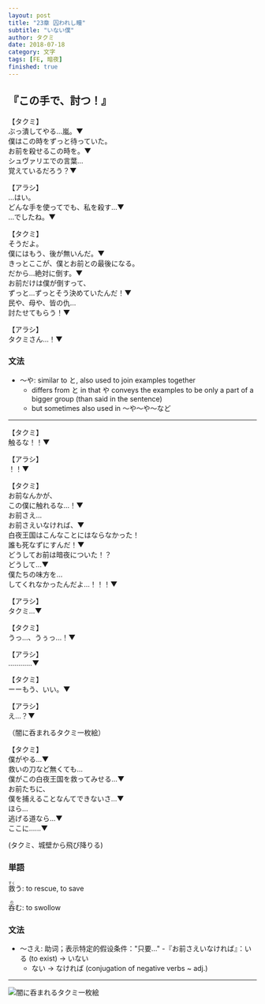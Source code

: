 ```yaml
---
layout: post
title: "23章 囚われし瞳"
subtitle: "いない僕"
author: タクミ
date: 2018-07-18
category: 文字
tags: [FE, 暗夜]
finished: true
---
```


## 『この手で、討つ！』 

<p>
【タクミ】<br>
ぶっ潰してやる...嵐。▼<br>
僕はこの時をずっと待っていた。<br>
お前を殺せるこの時を。▼<br>
シュヴァリエでの言葉...<br>
覚えているだろう？▼
</p><p>
【アラシ】<br>
...はい。<br>
どんな手を使ってでも、私を殺す...▼<br>
...でしたね。▼
</p><p>
【タクミ】<br>
そうだよ。<br>
僕にはもう、後が無いんだ。▼<br>
きっとここが、僕とお前との最後になる。<br>
だから...絶対に倒す。▼<br>
お前だけは僕が倒すって、<br>
ずっと...ずっとそう決めていたんだ！▼<br>
民や、母や、皆の仇...<br>
討たせてもらう！▼
</p><p>
【アラシ】<br>
タクミさん...！▼
</p>

### 文法

-   〜や: similar to と, also used to join examples together
    -   differs from と in that や conveys the examples to be only a
        part of a bigger group (than said in the sentence)
    -   but sometimes also used in 〜や〜や〜など

------------------------------------------------------------------------

<p>
【タクミ】<br>
触るな！！▼
</p><p>
【アラシ】<br>
！！▼
</p><p>
【タクミ】<br>
お前なんかが、<br>
この僕に触れるな...！▼<br>
お前さえ...<br>
お前さえいなければ、▼<br>
白夜王国はこんなことにはならなかった！<br>
誰も死なずにすんだ！▼<br>
どうしてお前は暗夜についた！？<br>
どうして...▼<br>
僕たちの味方を...<br>
してくれなかったんだよ...！！！▼
</p><p>
【アラシ】<br>
タクミ...▼
</p><p>
【タクミ】<br>
うっ...、うぅっ...！▼
</p><p>
【アラシ】<br>
............▼
</p><p>
【タクミ】<br>
ーーもう、いい。▼
</p><p>
【アラシ】<br>
え...？▼
</p><p>
（闇に呑まれるタクミ一枚絵）
</p><p>
【タクミ】<br>
僕がやる...▼<br>
救いの刀など無くても...<br>
僕がこの白夜王国を救ってみせる...▼<br>
お前たちに、<br>
僕を捕えることなんてできないさ...▼<br>
ほら...<br>
逃げる道なら...▼<br>
ここに......▼
</p><p>
(タクミ、城壁から飛び降りる)
</p>

### 単語

<ruby>救<rt>すく</rt></ruby>う: to rescue, to save

<ruby>呑<rt>の</rt></ruby>む: to swollow

### 文法

-   〜さえ: 助词；表示特定的假设条件："只要..."
	-『お前さえいなければ』：いる (to exist) → いない
	- ない → なければ (conjugation of negative verbs ~ adj.)

------------------------------------------------------------------------

![闇に呑まれるタクミ一枚絵](https://fireemblemwiki.org/w/images/d/d0/Cg_fe14_takumi_possessed.png "闇に呑まれるタクミ一枚絵")
